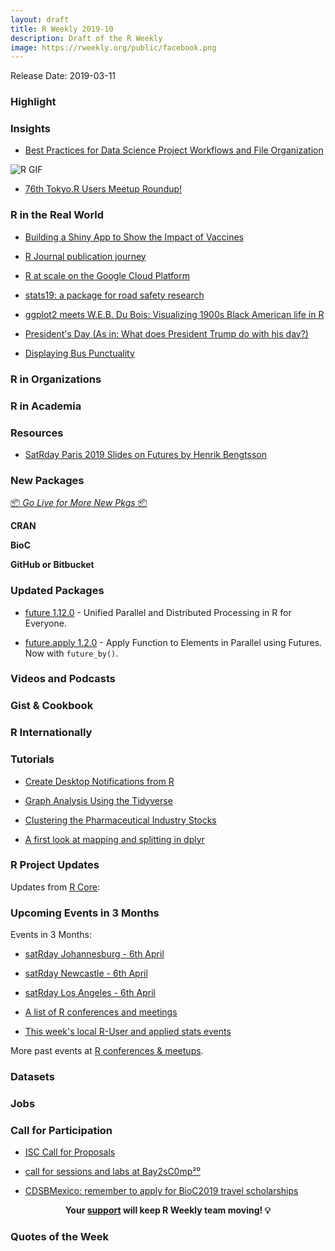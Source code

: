 ```yaml
---
layout: draft
title: R Weekly 2019-10
description: Draft of the R Weekly
image: https://rweekly.org/public/facebook.png
---
```


Release Date: 2019-03-11

###  Highlight



### Insights

+ [Best Practices for Data Science Project Workflows and File Organization](https://github.com/moldach/project-directory)

![R GIF](http://g.recordit.co/JGiwsAbnLs.gif)

+ [76th Tokyo.R Users Meetup Roundup!](https://ryo-n7.github.io/2019-03-07-tokyoR-76-roundup/)


### R in the Real World

+ [Building a Shiny App to Show the Impact of Vaccines](http://sandsynligvis.dk/2019/03/06/building-a-shiny-app-to-show-the-impact-of-vaccines/)



+ [R Journal publication journey ](https://eranraviv.com/forecast-combinations-in-r-using-the-forecastcomb-package/)

+ [R at scale on the Google Cloud Platform](https://code.markedmondson.me/r-at-scale-on-google-cloud-platform/)

+ [stats19: a package for road safety research](https://ropensci.org/blog/2019/02/26/stats19/)

+ [ggplot2 meets W.E.B. Du Bois: Visualizing 1900s Black American life in R](https://www.statswithmatt.com/post/ggplot2-meets-w-e-b-du-bois/)

+ [President's Day (As in: What does President Trump do with his day?)](https://www.garrickadenbuie.com/blog/2019/02/27/presidents-day/)


* [Displaying Bus Punctuality](https://notstatschat.rbind.io/2019/03/01/displaying-bus-punctuality/)



###  R in Organizations



###  R in Academia



###  Resources

+ [SatRday Paris 2019 Slides on Futures by Henrik Bengtsson](https://www.jottr.org/2019/03/07/future-satrdayparis2019-slides/)


###  New Packages

<p class="added-hostname"><a href="https://rweekly.org/live" target="_blank" class="externalLink">📦 <i>Go Live for More New Pkgs</i> 📦</a></p>

**CRAN**


**BioC**



**GitHub or Bitbucket**



### Updated Packages

- [future 1.12.0](https://cran.r-project.org/package=future) - Unified Parallel and Distributed Processing in R for Everyone.

- [future.apply 1.2.0](https://cran.r-project.org/package=future.apply) - Apply Function to Elements in Parallel using Futures. Now with `future_by()`.


###  Videos and Podcasts



### Gist & Cookbook



### R Internationally



###  Tutorials

+ [Create Desktop Notifications from R](https://towardsdatascience.com/create-desktop-notifications-from-r-7aeefa90d649)

+ [Graph Analysis Using the Tidyverse](https://rviews.rstudio.com/2019/03/06/intro-to-graph-analysis/)

+ [Clustering the Pharmaceutical Industry Stocks](https://toscano84.github.io/2019/03/clustering-the-pharmaceutical-industry-stocks/)


+ [A first look at mapping and splitting in dplyr](https://www.johnmackintosh.com/2019-02-28-first-look-at-mapping-and-splitting-in-dplyr/)

<!--<div class="post-more-begin"></div><div class="post-more-end"></div>-->

###  R Project Updates

Updates from [R Core](http://developer.r-project.org/blosxom.cgi/R-devel/NEWS):


###  Upcoming Events in 3 Months

Events in 3 Months:

+ [satRday Johannesburg - 6th April](https://joburg2019.satrdays.org/)

+ [satRday Newcastle - 6th April](https://newcastle2019.satrdays.org/)

+ [satRday Los Angeles - 6th April](https://losangeles2019.satrdays.org/)

+ [A list of R conferences and meetings](https://jumpingrivers.github.io/meetingsR/events.html)

+ [This week's local R-User and applied stats events](https://community.rstudio.com/c/irl)

More past events at [R conferences & meetups](https://conf.rweekly.org).

### Datasets




### Jobs




###  Call for Participation

+ [ISC Call for Proposals](https://www.r-consortium.org/blog/2019/02/26/isc-call-for-proposals)

+ [call for sessions and labs at Bay2sC0mp²⁰](https://xianblog.wordpress.com/2019/02/22/call-for-sessions-and-labs-at-bay2sc0mp/)

+ [CDSBMexico: remember to apply for BioC2019 travel scholarships](http://feedproxy.google.com/~r/FellgernonBit-rstats/~3/XBRV1ziVO58/)

<p class="hide-support added-hostname support-rweekly" style="text-align: center;font-weight: bold;">Your <a class="non-visited externalLink" href="https://www.patreon.com/rweekly" onclick="pas(this)">support</a> will keep R Weekly team moving! 💡</p>

###  Quotes of the Week
